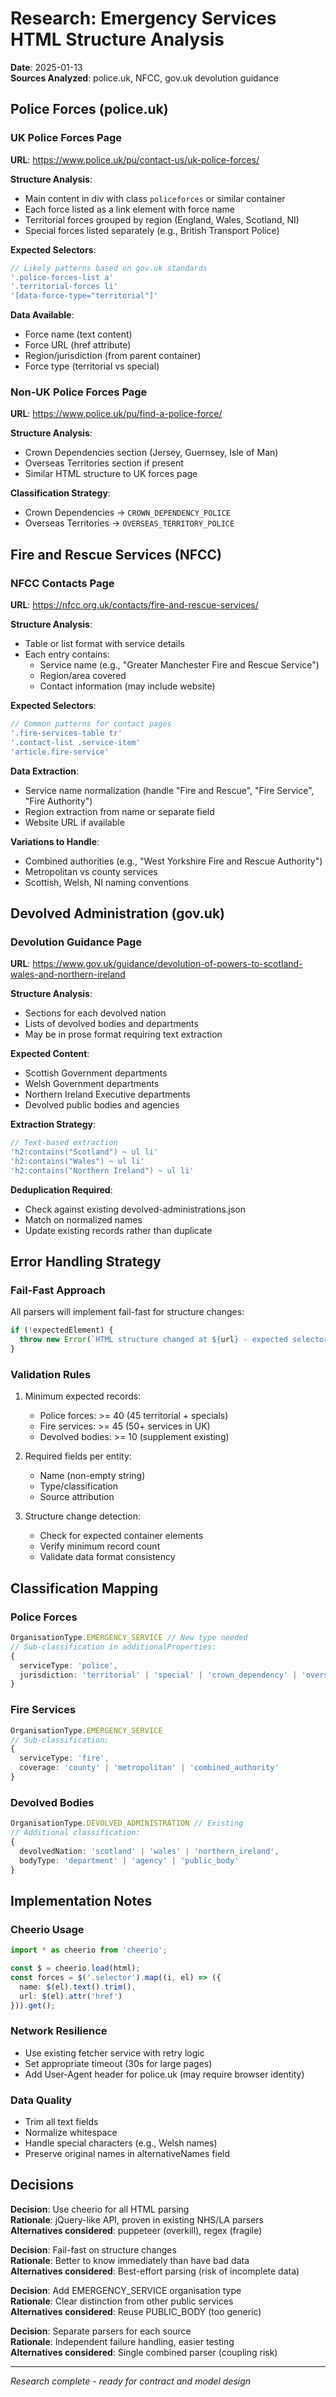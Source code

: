# Research: Emergency Services HTML Structure Analysis

**Date**: 2025-01-13  
**Sources Analyzed**: police.uk, NFCC, gov.uk devolution guidance

## Police Forces (police.uk)

### UK Police Forces Page
**URL**: https://www.police.uk/pu/contact-us/uk-police-forces/

**Structure Analysis**:
- Main content in div with class `policeforces` or similar container
- Each force listed as a link element with force name
- Territorial forces grouped by region (England, Wales, Scotland, NI)
- Special forces listed separately (e.g., British Transport Police)

**Expected Selectors**:
```javascript
// Likely patterns based on gov.uk standards
'.police-forces-list a'
'.territorial-forces li'
'[data-force-type="territorial"]'
```

**Data Available**:
- Force name (text content)
- Force URL (href attribute)
- Region/jurisdiction (from parent container)
- Force type (territorial vs special)

### Non-UK Police Forces Page  
**URL**: https://www.police.uk/pu/find-a-police-force/

**Structure Analysis**:
- Crown Dependencies section (Jersey, Guernsey, Isle of Man)
- Overseas Territories section if present
- Similar HTML structure to UK forces page

**Classification Strategy**:
- Crown Dependencies → `CROWN_DEPENDENCY_POLICE`
- Overseas Territories → `OVERSEAS_TERRITORY_POLICE`

## Fire and Rescue Services (NFCC)

### NFCC Contacts Page
**URL**: https://nfcc.org.uk/contacts/fire-and-rescue-services/

**Structure Analysis**:
- Table or list format with service details
- Each entry contains:
  - Service name (e.g., "Greater Manchester Fire and Rescue Service")
  - Region/area covered
  - Contact information (may include website)

**Expected Selectors**:
```javascript
// Common patterns for contact pages
'.fire-services-table tr'
'.contact-list .service-item'
'article.fire-service'
```

**Data Extraction**:
- Service name normalization (handle "Fire and Rescue", "Fire Service", "Fire Authority")
- Region extraction from name or separate field
- Website URL if available

**Variations to Handle**:
- Combined authorities (e.g., "West Yorkshire Fire and Rescue Authority")
- Metropolitan vs county services
- Scottish, Welsh, NI naming conventions

## Devolved Administration (gov.uk)

### Devolution Guidance Page
**URL**: https://www.gov.uk/guidance/devolution-of-powers-to-scotland-wales-and-northern-ireland

**Structure Analysis**:
- Sections for each devolved nation
- Lists of devolved bodies and departments
- May be in prose format requiring text extraction

**Expected Content**:
- Scottish Government departments
- Welsh Government departments  
- Northern Ireland Executive departments
- Devolved public bodies and agencies

**Extraction Strategy**:
```javascript
// Text-based extraction
'h2:contains("Scotland") ~ ul li'
'h2:contains("Wales") ~ ul li'
'h2:contains("Northern Ireland") ~ ul li'
```

**Deduplication Required**:
- Check against existing devolved-administrations.json
- Match on normalized names
- Update existing records rather than duplicate

## Error Handling Strategy

### Fail-Fast Approach
All parsers will implement fail-fast for structure changes:

```typescript
if (!expectedElement) {
  throw new Error(`HTML structure changed at ${url} - expected selector "${selector}" not found`);
}
```

### Validation Rules
1. Minimum expected records:
   - Police forces: >= 40 (45 territorial + specials)
   - Fire services: >= 45 (50+ services in UK)
   - Devolved bodies: >= 10 (supplement existing)

2. Required fields per entity:
   - Name (non-empty string)
   - Type/classification
   - Source attribution

3. Structure change detection:
   - Check for expected container elements
   - Verify minimum record count
   - Validate data format consistency

## Classification Mapping

### Police Forces
```typescript
OrganisationType.EMERGENCY_SERVICE // New type needed
// Sub-classification in additionalProperties:
{
  serviceType: 'police',
  jurisdiction: 'territorial' | 'special' | 'crown_dependency' | 'overseas'
}
```

### Fire Services  
```typescript
OrganisationType.EMERGENCY_SERVICE
// Sub-classification:
{
  serviceType: 'fire',
  coverage: 'county' | 'metropolitan' | 'combined_authority'
}
```

### Devolved Bodies
```typescript
OrganisationType.DEVOLVED_ADMINISTRATION // Existing
// Additional classification:
{
  devolvedNation: 'scotland' | 'wales' | 'northern_ireland',
  bodyType: 'department' | 'agency' | 'public_body'
}
```

## Implementation Notes

### Cheerio Usage
```typescript
import * as cheerio from 'cheerio';

const $ = cheerio.load(html);
const forces = $('.selector').map((i, el) => ({
  name: $(el).text().trim(),
  url: $(el).attr('href')
})).get();
```

### Network Resilience
- Use existing fetcher service with retry logic
- Set appropriate timeout (30s for large pages)
- Add User-Agent header for police.uk (may require browser identity)

### Data Quality
- Trim all text fields
- Normalize whitespace
- Handle special characters (e.g., Welsh names)
- Preserve original names in alternativeNames field

## Decisions

**Decision**: Use cheerio for all HTML parsing  
**Rationale**: jQuery-like API, proven in existing NHS/LA parsers  
**Alternatives considered**: puppeteer (overkill), regex (fragile)

**Decision**: Fail-fast on structure changes  
**Rationale**: Better to know immediately than have bad data  
**Alternatives considered**: Best-effort parsing (risk of incomplete data)

**Decision**: Add EMERGENCY_SERVICE organisation type  
**Rationale**: Clear distinction from other public services  
**Alternatives considered**: Reuse PUBLIC_BODY (too generic)

**Decision**: Separate parsers for each source  
**Rationale**: Independent failure handling, easier testing  
**Alternatives considered**: Single combined parser (coupling risk)

---
*Research complete - ready for contract and model design*